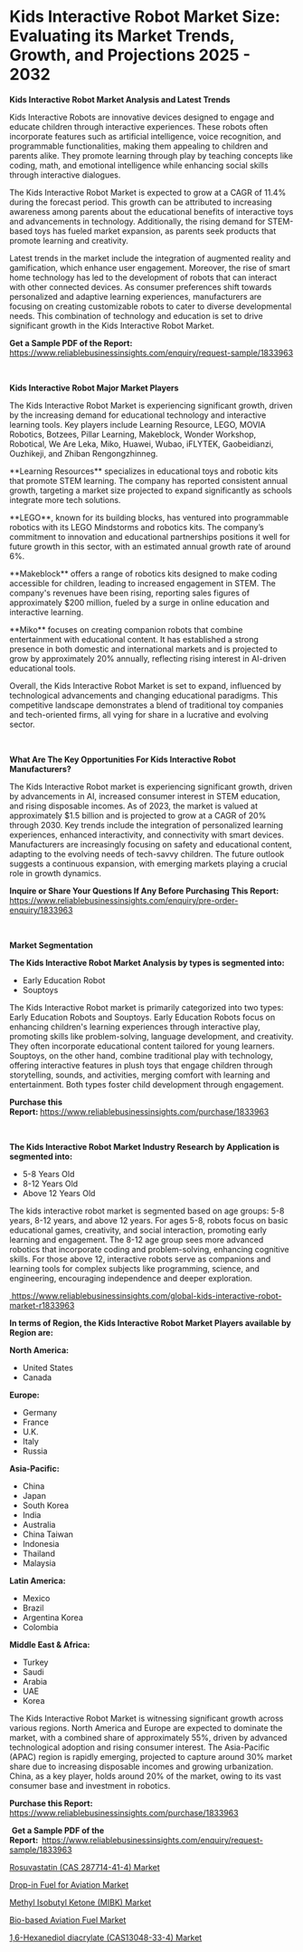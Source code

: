 <p><h1>Kids Interactive Robot Market Size: Evaluating its Market Trends, Growth, and Projections 2025 - 2032</h1></p><p><strong>Kids Interactive Robot Market Analysis and Latest Trends</strong></p>
<p><p>Kids Interactive Robots are innovative devices designed to engage and educate children through interactive experiences. These robots often incorporate features such as artificial intelligence, voice recognition, and programmable functionalities, making them appealing to children and parents alike. They promote learning through play by teaching concepts like coding, math, and emotional intelligence while enhancing social skills through interactive dialogues.</p><p>The Kids Interactive Robot Market is expected to grow at a CAGR of 11.4% during the forecast period. This growth can be attributed to increasing awareness among parents about the educational benefits of interactive toys and advancements in technology. Additionally, the rising demand for STEM-based toys has fueled market expansion, as parents seek products that promote learning and creativity. </p><p>Latest trends in the market include the integration of augmented reality and gamification, which enhance user engagement. Moreover, the rise of smart home technology has led to the development of robots that can interact with other connected devices. As consumer preferences shift towards personalized and adaptive learning experiences, manufacturers are focusing on creating customizable robots to cater to diverse developmental needs. This combination of technology and education is set to drive significant growth in the Kids Interactive Robot Market.</p></p>
<p><strong>Get a Sample PDF of the Report:&nbsp;</strong> <a href="https://www.reliablebusinessinsights.com/enquiry/request-sample/1833963?utm_campaign=1117&utm_medium=2&utm_source=Github&utm_content=ia&utm_term=06012025&utm_id=kids-interactive-robot">https://www.reliablebusinessinsights.com/enquiry/request-sample/1833963</a></p>
<p>&nbsp;</p>
<p><strong>Kids Interactive Robot Major Market Players</strong></p>
<p><p>The Kids Interactive Robot Market is experiencing significant growth, driven by the increasing demand for educational technology and interactive learning tools. Key players include Learning Resource, LEGO, MOVIA Robotics, Botzees, Pillar Learning, Makeblock, Wonder Workshop, Robotical, We Are Leka, Miko, Huawei, Wubao, iFLYTEK, Gaobeidianzi, Ouzhikeji, and Zhiban Rengongzhinneg.</p><p>**Learning Resources** specializes in educational toys and robotic kits that promote STEM learning. The company has reported consistent annual growth, targeting a market size projected to expand significantly as schools integrate more tech solutions.</p><p>**LEGO**, known for its building blocks, has ventured into programmable robotics with its LEGO Mindstorms and robotics kits. The company’s commitment to innovation and educational partnerships positions it well for future growth in this sector, with an estimated annual growth rate of around 6%.</p><p>**Makeblock** offers a range of robotics kits designed to make coding accessible for children, leading to increased engagement in STEM. The company's revenues have been rising, reporting sales figures of approximately $200 million, fueled by a surge in online education and interactive learning.</p><p>**Miko** focuses on creating companion robots that combine entertainment with educational content. It has established a strong presence in both domestic and international markets and is projected to grow by approximately 20% annually, reflecting rising interest in AI-driven educational tools.</p><p>Overall, the Kids Interactive Robot Market is set to expand, influenced by technological advancements and changing educational paradigms. This competitive landscape demonstrates a blend of traditional toy companies and tech-oriented firms, all vying for share in a lucrative and evolving sector.</p></p>
<p>&nbsp;</p>
<p><strong>What Are The Key Opportunities For Kids Interactive Robot Manufacturers?</strong></p>
<p><p>The Kids Interactive Robot market is experiencing significant growth, driven by advancements in AI, increased consumer interest in STEM education, and rising disposable incomes. As of 2023, the market is valued at approximately $1.5 billion and is projected to grow at a CAGR of 20% through 2030. Key trends include the integration of personalized learning experiences, enhanced interactivity, and connectivity with smart devices. Manufacturers are increasingly focusing on safety and educational content, adapting to the evolving needs of tech-savvy children. The future outlook suggests a continuous expansion, with emerging markets playing a crucial role in growth dynamics.</p></p>
<p><strong>Inquire or Share Your Questions If Any Before Purchasing This Report:</strong> <a href="https://www.reliablebusinessinsights.com/enquiry/pre-order-enquiry/1833963?utm_campaign=1117&utm_medium=2&utm_source=Github&utm_content=ia&utm_term=06012025&utm_id=kids-interactive-robot">https://www.reliablebusinessinsights.com/enquiry/pre-order-enquiry/1833963</a></p>
<p>&nbsp;</p>
<p><strong>Market Segmentation</strong></p>
<p><strong>The Kids Interactive Robot Market Analysis by types is segmented into:</strong></p>
<p><ul><li>Early Education Robot</li><li>Souptoys</li></ul></p>
<p><p>The Kids Interactive Robot market is primarily categorized into two types: Early Education Robots and Souptoys. Early Education Robots focus on enhancing children's learning experiences through interactive play, promoting skills like problem-solving, language development, and creativity. They often incorporate educational content tailored for young learners. Souptoys, on the other hand, combine traditional play with technology, offering interactive features in plush toys that engage children through storytelling, sounds, and activities, merging comfort with learning and entertainment. Both types foster child development through engagement.</p></p>
<p><strong>Purchase this Report:&nbsp;</strong><a href="https://www.reliablebusinessinsights.com/purchase/1833963?utm_campaign=1117&utm_medium=2&utm_source=Github&utm_content=ia&utm_term=06012025&utm_id=kids-interactive-robot">https://www.reliablebusinessinsights.com/purchase/1833963</a></p>
<p>&nbsp;</p>
<p><strong>The Kids Interactive Robot Market Industry Research by Application is segmented into:</strong></p>
<p><ul><li>5-8 Years Old</li><li>8-12 Years Old</li><li>Above 12 Years Old</li></ul></p>
<p><p>The kids interactive robot market is segmented based on age groups: 5-8 years, 8-12 years, and above 12 years. For ages 5-8, robots focus on basic educational games, creativity, and social interaction, promoting early learning and engagement. The 8-12 age group sees more advanced robotics that incorporate coding and problem-solving, enhancing cognitive skills. For those above 12, interactive robots serve as companions and learning tools for complex subjects like programming, science, and engineering, encouraging independence and deeper exploration.</p></p>
<p><a href="https://www.reliablebusinessinsights.com/global-kids-interactive-robot-market-r1833963?utm_campaign=1117&utm_medium=2&utm_source=Github&utm_content=ia&utm_term=06012025&utm_id=kids-interactive-robot">&nbsp;https://www.reliablebusinessinsights.com/global-kids-interactive-robot-market-r1833963</a></p>
<p><strong>In terms of Region, the Kids Interactive Robot Market Players available by Region are:</strong></p>
<p>
    <p> <strong> North America: </strong>
        <ul>
            <li>United States</li>
            <li>Canada</li>
        </ul>
        </p> 
    <p> <strong> Europe: </strong>
        <ul>
            <li>Germany</li>
            <li>France</li>
            <li>U.K.</li>
            <li>Italy</li>
            <li>Russia</li>
        </ul>
        </p> 
    <p> <strong> Asia-Pacific: </strong>
        <ul>
            <li>China</li>
            <li>Japan</li>
            <li>South Korea</li>
            <li>India</li>
            <li>Australia</li>
            <li>China Taiwan</li>
            <li>Indonesia</li>
            <li>Thailand</li>
            <li>Malaysia</li>
        </ul>
        </p> 
    <p> <strong> Latin America: </strong>
        <ul>
            <li>Mexico</li>
            <li>Brazil</li>
            <li>Argentina Korea</li>
            <li>Colombia</li>
        </ul>
        </p> 
    <p> <strong> Middle East & Africa: </strong>
        <ul>
            <li>Turkey</li>
            <li>Saudi</li>
            <li>Arabia</li>
            <li>UAE</li>
            <li>Korea</li>
        </ul>
    </p>
    </p>
<p><p>The Kids Interactive Robot Market is witnessing significant growth across various regions. North America and Europe are expected to dominate the market, with a combined share of approximately 55%, driven by advanced technological adoption and rising consumer interest. The Asia-Pacific (APAC) region is rapidly emerging, projected to capture around 30% market share due to increasing disposable incomes and growing urbanization. China, as a key player, holds around 20% of the market, owing to its vast consumer base and investment in robotics.</p></p>
<p><strong>Purchase this Report: </strong><a href="https://www.reliablebusinessinsights.com/purchase/1833963?utm_campaign=1117&utm_medium=2&utm_source=Github&utm_content=ia&utm_term=06012025&utm_id=kids-interactive-robot">https://www.reliablebusinessinsights.com/purchase/1833963</a></p>
<p>&nbsp;<strong>Get a Sample PDF of the Report:&nbsp;&nbsp;</strong><a href="https://www.reliablebusinessinsights.com/enquiry/request-sample/1833963?utm_campaign=1117&utm_medium=2&utm_source=Github&utm_content=ia&utm_term=06012025&utm_id=kids-interactive-robot">https://www.reliablebusinessinsights.com/enquiry/request-sample/1833963</a></p>
<p><strong></strong></p>
<p><p><a href="https://www.linkedin.com/pulse/regional-adaptations-global-rosuvastatin-cas-287714-41-4-rmu3c?utm_campaign=1117&utm_medium=2&utm_source=Github&utm_content=ia&utm_term=06012025&utm_id=kids-interactive-robot">Rosuvastatin (CAS 287714-41-4) Market</a></p><p><a href="https://github.com/rileymgdorcas/Market-Research-Report-List-1/blob/main/drop-in-fuel-for-aviation-market.md?utm_campaign=1117&utm_medium=2&utm_source=Github&utm_content=ia&utm_term=06012025&utm_id=kids-interactive-robot">Drop-in Fuel for Aviation Market</a></p><p><a href="https://www.linkedin.com/pulse/market-trends-methyl-isobutyl-ketone-mibk-industry-size-share-cht3c?utm_campaign=1117&utm_medium=2&utm_source=Github&utm_content=ia&utm_term=06012025&utm_id=kids-interactive-robot">Methyl Isobutyl Ketone (MIBK) Market</a></p><p><a href="https://github.com/LilianFaulkner65/Market-Research-Report-List-1/blob/main/bio-based-aviation-fuel-market.md?utm_campaign=1117&utm_medium=2&utm_source=Github&utm_content=ia&utm_term=06012025&utm_id=kids-interactive-robot">Bio-based Aviation Fuel Market</a></p><p><a href="https://www.linkedin.com/pulse/forecasting-future-16-hexanediol-diacrylate-cas13048-33-4-market-ns34c?utm_campaign=1117&utm_medium=2&utm_source=Github&utm_content=ia&utm_term=06012025&utm_id=kids-interactive-robot">1,6-Hexanediol diacrylate (CAS13048-33-4) Market</a></p></p>